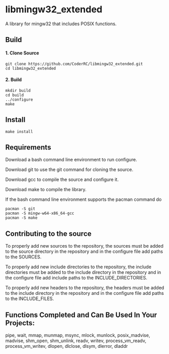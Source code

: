 # libmingw32_extended
A library for mingw32 that includes POSIX functions.

## Build

#### 1. Clone Source
    git clone https://github.com/CoderRC/libmingw32_extended.git
    cd libmingw32_extended

#### 2. Build
    mkdir build
    cd build
    ../configure
    make

## Install
    make install

## Requirements

Download a bash command line environment to run configure.

Download git to use the git command for cloning the source.

Download gcc to compile the source and configure it.

Download make to compile the library.

If the bash command line environment supports the pacman command do

    pacman -S git
    pacman -S mingw-w64-x86_64-gcc
    pacman -S make

## Contributing to the source

To properly add new sources to the repository, the sources must be added to the source directory in the repository and in the configure file add paths to the SOURCES.

To properly add new include directories to the repository, the include directories must be added to the include directory in the repository and in the configure file add include paths to the INCLUDE_DIRECTORIES.

To properly add new headers to the repository, the headers must be added to the include directory in the repository and in the configure file add paths to the INCLUDE_FILES.

## Functions Completed and Can Be Used In Your Projects:
pipe, wait, mmap, munmap, msync, mlock, munlock, posix_madvise, madvise, shm_open, shm_unlink, readv, writev, process_vm_readv, process_vm_writev, dlopen, dlclose, dlsym, dlerror, dladdr
